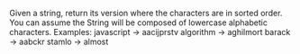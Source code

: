 Given a string, return its version where the characters are in sorted order. 
You can assume the String will be composed of lowercase alphabetic characters.
   Examples:
   javascript -> aacijprstv
   algorithm -> aghilmort
   barack -> aabckr
   stamlo -> almost


